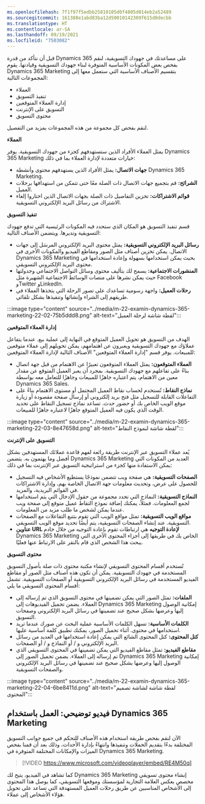 ```yaml
---
ms.openlocfilehash: 7f1f97f5edbb25810105d0f4805d014eb2a52489
ms.sourcegitcommit: 161388e1abd83ba12d50010142309f615d0decbb
ms.translationtype: HT
ms.contentlocale: ar-SA
ms.lasthandoff: 09/19/2021
ms.locfileid: "7503082"
---
```

قبل أن نتأكد من قدرة Dynamics 365 على مساعدتك في جهودك التسويقية، لنقم بفحص بعض المكونات الأساسية المتوفرة لبناء جهودك التسويقية وقيادتها. يقوم Dynamics 365 Marketing بتقسيم الأصناف الأساسية التي ستعمل معها إلى المجموعات التالية:

 -  العملاء
 -  تنفيذ التسويق
 -  إدارة العملاء المتوقعين
 -  التسويق على الإنترنت
 -  محتوى التسويق

لنقم بفحص كل مجموعة من هذه المجموعات بمزيد من التفصيل.

**العملاء**

يمثل العملاء الأفراد الذين ستستهدفهم كجزء من جهودك التسويقية. يوفر Dynamics 365 Marketing خيارات متعددة لإدارة العملاء بما في ذلك:

 -  **جهات الاتصال:** يمثل الأفراد الذين يستهدفهم محتوى وأنشطة Dynamics 365 Marketing.
 -  **الشرائح:** قم بتجميع جهات الاتصال ذات الصلة معًا حتى تتمكن من استهدافها برحلات العميل.
 -  **قوائم الاشتراكات:** تخزين التفاصيل ذات الصلة بجهات الاتصال الذين اختاروا إلغاء الاشتراك من رسائل البريد الإلكتروني التسويقية.

**تنفيذ التسويق**

قسم تنفيذ التسويق هو المكان الذي ستحدد فيه المكونات الرئيسية التي تدفع جهودك التسويقية وتديرها. ويتضمن الأصناف التالية:

 -  **رسائل البريد الإلكتروني التسويقية:** يمثل محتوى البريد الإلكتروني المرسَل إلى جهات الاتصال. يمكن تخزين أصناف مثل الصور ومقاطع الفيديو والمكونات الأخرى في Dynamics 365 Marketing بحيث يمكن استخدامها بسهولة وإعادة استخدامها في محتوى البريد الإلكتروني التسويقي.
 -  **المنشورات الاجتماعية:** يسمح لك بتأليف محتوى وسائل التواصل الاجتماعي وجدولتها حيث يمكن نشرها على منصات الوسائط الاجتماعية الشهيرة مثل Facebook وTwitter وLinkedIn.
 -  **رحلات العميل:** واجهة رسومية تساعدك على تصور الرحلة التي يتخذها العملاء في طريقهم إلى الشراء وإنشائها وتنفيذها بشكل تلقائي.

:::image type="content" source="../media/m-22-examin-dynamics-365-marketing-22-02-75b5ddd8.png" alt-text="لقطة شاشة لرحلة العميل":::


**إدارة العملاء المتوقعين**

الهدف من التسويق هو تحويل العميل المتوقع في النهاية إلى عملية بيع. عندما يتفاعل عملاؤك مع جهودك التسويقية ويعبرون عن اهتمامهم، يمكن تحويلهم إلى عملاء متوقعين للمبيعات. يوفر قسم "إدارة العملاء المتوقعين" الأصناف التالية لإدارة العملاء المتوقعين:

 -  **العملاء المتوقعون:** يمثل العملاء المتوقعون تعبيرًا عن الاهتمام من قبل جهة اتصال بناءً على تفاعلهم مع جهودك التسويقية. بمجرد أن يعبر العميل المتوقع عن مقدار معين من الاهتمام، يتم اعتباره جاهزًا للمبيعات وجاهزًا للتعامل معه بواسطة Dynamics 365 Sales.
 -  **نماذج النقاط:** تُستخدم لحساب نقاط العميل المحتمل أو مستوى الاهتمام بناءً على التفاعلات القابلة للتسجيل مثل فتح بريد إلكتروني أو إرسال صفحة مقصودة أو زيارة موقع الويب الخاص بك أو حضور حدث. تساعد نماذج تسجيل النقاط على تحديد الوقت الذي يكون فيه العميل المتوقع جاهزًا لاعتباره جاهزًا للمبيعات.

:::image type="content" source="../media/m-22-examin-dynamics-365-marketing-22-03-8e47658d.png" alt-text="لقطة شاشة لنموذج النقاط":::


**التسويق على الإنترنت**

يُعد عملاء التسويق عبر الإنترنت طريقة رائعة لفهم قاعدة عملائك المستهدفين بشكل أفضل وما يهتمون به. يتضمن Dynamics 365 Marketing العديد من المكونات التي يمكن الاستفادة منها كجزء من استراتيجية التسويق عبر الإنترنت بما في ذلك:

 -  **الصفحات التسويقية:** هي صفحة ويب تتضمن نموذجًا يستطيع الأشخاص فيه التسجيل للحصول على عرض، وتحديث معلومات جهة الاتصال الخاصة بهم، وإدارة الاشتراكات في القوائم البريدية، والمزيد.
 -  **النماذج التسويقية:** النماذج التي تحدد مجموعة من حقول الإدخال التي يتم استخدامها لجمع المعلومات. فمثلاُ، يمكنك إضافة نموذج التقاط عميل متوقع إلى صفحة ويب عندما يمكن لشخص ما طلب مزيد من المعلومات.
 -  **مواقع الويب التسويقية:** تمثل مواقع الويب التي تقوم بتتبع التفاعلات مع الصفحات التسويقية. عند إنشاء الصفحات التسويقية، يتم أيضًا تحديد موقع الويب التسويقي.
 -  **عناوين URL لإعادة التوجيه** هي ارتباطات تقوم بإعادة التوجيه من خلال خادم Dynamics 365 Marketing الخاص بك في طريقها إلى أجزاء المحتوى الأخرى التي يبحث هذا الشخص الذي قام بالنقر على الارتباط عنها فعليًا.

**محتوى التسويق**

تُستخدم أقسام المحتوى التسويقي لإنشاء مكتبة محتوى ذات صلة بأصول التسويق المستخدمة في جهودك التسويقية. يمكن أن تكون هذه أصناف مثل الصور أو مقاطع الفيديو المستخدمة في رسائل البريد الإلكتروني التسويقية أو الصفحات التسويقية. تشمل أقسام المحتوى التسويقي ما يلي:

 -  **الملفات:** تمثل الصور التي يمكن تضمينها في محتوى التسويق الذي تم إرساله إلى العملاء. يضمن تحميل الفيديوهات إلى Dynamics 365 Marketing إمكانية الوصول إليها وعرضها بشكل صحيح عند تضمينها في رسائل البريد الإلكتروني وصفحات التسويق.
 -  **الكلمات الأساسية:** تسهل الكلمات الأساسية عملية البحث عن صورك عندما تريد استخدامها في محتوى. أثناء تحميل الصور، يمكنك تطبيق كلمة أساسية عليها.
 -  **كتل المحتوى:** كتل المحتوى الشائع التي يمكن إعادة استخدامها في العديد من رسائل البريد الإلكتروني و / أو النماذج و / أو الصفحات.
 -  **مقاطع الفيديو:** تمثل مقاطع الفيديو التي يمكن تضمينها في المحتوى التسويقي الذي تم إرساله إلى العملاء. يضمن تحميل الصور إلى Dynamics 365 Marketing إمكانية الوصول إليها وعرضها بشكل صحيح عند تضمينها في رسائل البريد الإلكتروني والصفحات التسويقية.

:::image type="content" source="../media/m-22-examin-dynamics-365-marketing-22-04-6be8411d.png" alt-text="لقطة شاشة لشاشة تصميم المحتوى":::


## <a name="demo-video-working-with-dynamics-365-marketing"></a>فيديو توضيحي: العمل باستخدام Dynamics 365 Marketing

الآن لنقم بفحص طريقة استخدام هذه الأصناف للتحكم في جميع جوانب التسويق المختلفة بدءًا بتقديم الحملات وتنفيذها وانتهاءً بإدارة الأحداث، وذلك بعد أن قمنا بفحص الميزات والإمكانات المختلفة المتوفرة في Dynamics 365 Marketing.

> [!VIDEO https://www.microsoft.com/videoplayer/embed/RE4M50q]

كما تشاهد في الفيديو، يتيح لك Dynamics 365 Marketing إنشاء محتوى تسويقي مخصص يعكس العلامة التجارية لمؤسستك وموقعها التسويقي، كما يوصل هذا المحتوى إلى الأشخاص المناسبين عن طريق رحلات العميل المستهدفة التي تساعد على تحويل هؤلاء الأشخاص إلى عملاء.

